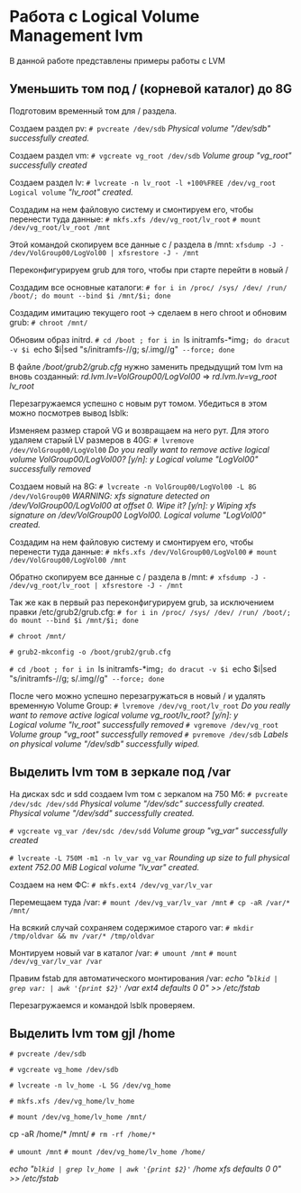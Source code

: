 # Работа с Logical Volume Management lvm
В данной работе представлены примеры работы с LVM

## Уменьшить том под / (корневой каталог) до 8G

Подготовим временный том для / раздела.

Создаем раздел pv:
`# pvcreate /dev/sdb`
*Physical volume "/dev/sdb" successfully created.*

Создаем раздел vm:
`# vgcreate vg_root /dev/sdb`
*Volume group "vg_root" successfully created*

Создаем раздел lv:
`# lvcreate -n lv_root -l +100%FREE /dev/vg_root  Logical volume`
*"lv_root" created.*

Создадим на нем файловую систему и смонтируем его, чтобы перенести туда данные:
`# mkfs.xfs /dev/vg_root/lv_root`
`# mount /dev/vg_root/lv_root /mnt`

Этой командой скопируем все данные с / раздела в /mnt:
`xfsdump -J - /dev/VolGroup00/LogVol00 | xfsrestore -J - /mnt`

Переконфигурируем grub для того, чтобы при старте перейти в новый /

Создадим все основные каталоги:
`# for i in /proc/ /sys/ /dev/ /run/ /boot/; do mount --bind $i /mnt/$i; done`

Создадим имитацию текущего root -> сделаем в него chroot и обновим grub:
`# chroot /mnt/`

Обновим образ initrd.
`# cd /boot ; for i in `ls initramfs-*img`; do dracut -v $i `echo $i|sed "s/initramfs-//g; s/.img//g"` --force; done`

В файле */boot/grub2/grub.cfg* нужно заменить предыдущий том lvm на вновь созданный: *rd.lvm.lv=VolGroup00/LogVol00* => *rd.lvm.lv=vg_root lv_root*

Перезагружаемся успешно с новым рут томом. Убедиться в этом можно посмотрев вывод lsblk:

Изменяем размер старой VG и возвращаем на него рут.
Для этого удаляем старый LV размеров в 40G:
`# lvremove /dev/VolGroup00/LogVol00`
*Do you really want to remove active logical volume VolGroup00/LogVol00? [y/n]: y
Logical volume "LogVol00" successfully removed*

Создаем новый на 8G:
`# lvcreate -n VolGroup00/LogVol00 -L 8G /dev/VolGroup00`
*WARNING: xfs signature detected on /dev/VolGroup00/LogVol00 at offset 0. Wipe it? [y/n]: y  Wiping xfs signature on /dev/VolGroup00 LogVol00.  Logical volume "LogVol00" created.*

Создадим на нем файловую систему и смонтируем его, чтобы перенести туда данные:
`# mkfs.xfs /dev/VolGroup00/LogVol00`
`# mount /dev/VolGroup00/LogVol00 /mnt`

Обратно скопируем все данные с / раздела в /mnt:
`# xfsdump -J - /dev/vg_root/lv_root | xfsrestore -J - /mnt`

Так же как в первый раз переконфигурируем grub, за исключением правки /etc/grub2/grub.cfg:
`# for i in /proc/ /sys/ /dev/ /run/ /boot/; do mount --bind $i /mnt/$i; done`

`# chroot /mnt/`

`# grub2-mkconfig -o /boot/grub2/grub.cfg`

`# cd /boot ; for i in `ls initramfs-*img`; do dracut -v $i `echo $i|sed "s/initramfs-//g; s/.img//g"` --force; done`

После чего можно успешно перезагружаться в новый / и удалять временную Volume Group:
`# lvremove /dev/vg_root/lv_root`
*Do you really want to remove active logical volume vg_root/lv_root? [y/n]: y  
Logical volume "lv_root" successfully removed*
`# vgremove /dev/vg_root`
*Volume group "vg_root" successfully removed*
`# pvremove /dev/sdb`
*Labels on physical volume "/dev/sdb" successfully wiped.*

## Выделить lvm том в зеркале под /var

На дисках sdc и sdd создаем lvm том с зеркалом на 750 Мб:
`# pvcreate /dev/sdc /dev/sdd`
*Physical volume "/dev/sdc" successfully created.
Physical volume "/dev/sdd" successfully created.*

`# vgcreate vg_var /dev/sdc /dev/sdd`
*Volume group "vg_var" successfully created*

`# lvcreate -L 750M -m1 -n lv_var vg_var`
*Rounding up size to full physical extent 752.00 MiB
Logical volume "lv_var" created.*

Создаем на нем ФС:
`# mkfs.ext4 /dev/vg_var/lv_var`

 Перемещаем туда /var:
 `# mount /dev/vg_var/lv_var /mnt`
 `# cp -aR /var/* /mnt/`

 На всякий случай сохраняем содержимое старого var:
 `# mkdir /tmp/oldvar && mv /var/* /tmp/oldvar`

 Монтируем новый var в каталог /var:
 `# umount /mnt`
 `# mount /dev/vg_var/lv_var /var`

 Правим fstab для автоматического монтирования /var:
 *echo "`blkid | grep var: | awk '{print $2}'` /var ext4 defaults 0 0" >> /etc/fstab*

 Перезагружаемся и командой lsblk проверяем.

## Выделить lvm том gjl /home

`# pvcreate /dev/sdb`

`# vgcreate vg_home /dev/sdb`

`# lvcreate -n lv_home -L 5G /dev/vg_home`

`# mkfs.xfs /dev/vg_home/lv_home`

`# mount /dev/vg_home/lv_home /mnt/`

cp -aR /home/* /mnt/
`# rm -rf /home/*`

`# umount /mnt`
`# mount /dev/vg_home/lv_home /home/`

*echo "`blkid | grep lv_home | awk '{print $2}'` /home xfs defaults 0 0" >> /etc/fstab*
